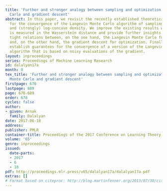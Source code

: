 ```yaml
---
title: 'Further and stronger analogy between sampling and optimization: Langevin Monte
  Carlo and gradient descent'
abstract: In this paper, we revisit the recently established theoretical guarantees
  for the convergence of the Langevin Monte Carlo algorithm of sampling from a smooth
  and (strongly) log-concave density. We improve the existing results when the convergence
  is measured in the Wasserstein distance and provide further insights on the very
  tight relations between, on the one hand, the Langevin Monte Carlo for sampling
  and, on the other hand, the gradient descent for optimization. Finally, we also
  establish guarantees for the convergence of a version of the Langevin Monte Carlo
  algorithm that is based on noisy evaluations of the gradient.
layout: inproceedings
series: Proceedings of Machine Learning Research
id: dalalyan17a
month: 0
tex_title: 'Further and stronger analogy between sampling and optimization: Langevin
  Monte Carlo and gradient descent'
firstpage: 678
lastpage: 689
page: 678-689
order: 678
cycles: false
author:
- given: Arnak
  family: Dalalyan
date: 2017-06-18
address: 
publisher: PMLR
container-title: Proceedings of the 2017 Conference on Learning Theory
volume: '65'
genre: inproceedings
issued:
  date-parts:
  - 2017
  - 6
  - 18
pdf: http://proceedings.mlr.press/v65/dalalyan17a/dalalyan17a.pdf
extras: []
# Format based on citeproc: http://blog.martinfenner.org/2013/07/30/citeproc-yaml-for-bibliographies/
---
```

